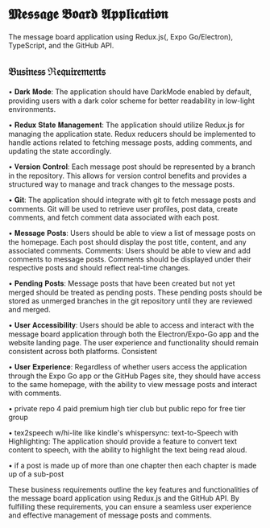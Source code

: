 # 𝕸𝖊𝖘𝖘𝖆𝖌𝖊 𝕭𝖔𝖆𝖗𝖉 𝕬𝖕𝖕𝖑𝖎𝖈𝖆𝖙𝖎𝖔𝖓

The message board application using Redux.js(, Expo Go/Electron), TypeScript, and the GitHub API.

## 𝔅𝔲𝔰𝔦𝔫𝔢𝔰𝔰 ℜ𝔢𝔮𝔲𝔦𝔯𝔢𝔪𝔢𝔫𝔱𝔰

• 𝐃𝐚𝐫𝐤 𝐌𝐨𝐝𝐞: The application should have DarkMode enabled by default, providing users with a dark color scheme for better readability in low-light environments.

• 𝐑𝐞𝐝𝐮𝐱 𝐒𝐭𝐚𝐭𝐞 𝐌𝐚𝐧𝐚𝐠𝐞𝐦𝐞𝐧𝐭: The application should utilize Redux.js for managing the application state. Redux reducers should be implemented to handle actions related to fetching message posts, adding comments, and updating the state accordingly.

• 𝐕𝐞𝐫𝐬𝐢𝐨𝐧 𝐂𝐨𝐧𝐭𝐫𝐨𝐥: Each message post should be represented by a branch in the repository. This allows for version control benefits and provides a structured way to manage and track changes to the message posts.

• 𝐆𝐢𝐭: The application should integrate with git to fetch message posts and comments. Git will be used to retrieve user profiles, post data, create comments, and fetch comment data associated with each post.

• 𝐌𝐞𝐬𝐬𝐚𝐠𝐞 𝐏𝐨𝐬𝐭𝐬: Users should be able to view a list of message posts on the homepage. Each post should display the post title, content, and any associated comments. Comments: Users should be able to view and add comments to message posts. Comments should be displayed under their respective posts and should reflect real-time changes.

• 𝐏𝐞𝐧𝐝𝐢𝐧𝐠 𝐏𝐨𝐬𝐭𝐬: Message posts that have been created but not yet merged should be treated as pending posts. These pending posts should be stored as unmerged branches in the git repository until they are reviewed and merged.

• 𝐔𝐬𝐞𝐫 𝐀𝐜𝐜𝐞𝐬𝐬𝐢𝐛𝐢𝐥𝐢𝐭𝐲: Users should be able to access and interact with the message board application through both the Electron/Expo-Go app and the website landing page. The user experience and functionality should remain consistent across both platforms. Consistent

• 𝐔𝐬𝐞𝐫 𝐄𝐱𝐩𝐞𝐫𝐢𝐞𝐧𝐜𝐞: Regardless of whether users access the application through the Expo Go app or the GitHub Pages site, they should have access to the same homepage, with the ability to view message posts and interact with comments.

• private repo 4 paid premium high tier club but public repo for free tier group 

• tex2speech w/hi-lite like kindle's whispersync: text-to-Speech with Highlighting: The application should provide a feature to convert text content to speech, with the ability to highlight the text being read aloud.

• if a post is made up of more than one chapter then each chapter is made up of a sub-post

These business requirements outline the key features and functionalities of the message board application using Redux.js and the GitHub API. By fulfilling these requirements, you can ensure a seamless user experience and effective management of message posts and comments.

